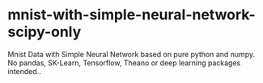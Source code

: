 # mnist-with-simple-neural-network-scipy-only
Mnist Data with Simple Neural Network based on pure python and numpy. No pandas, SK-Learn, Tensorflow, Theano or deep learning packages intended..
